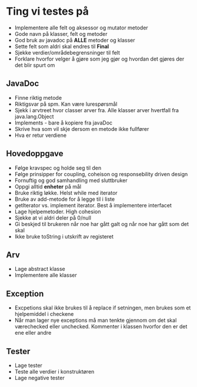 # Ting vi testes på

- Implementere alle felt og aksessor og mutator metoder
- Gode navn på klasser, felt og metoder
- God bruk av javadoc på **ALLE** metoder og klasser
- Sette felt som aldri skal endres til **Final**
- Sjekke verdier/områdebegrensninger til felt
- Forklare hvorfor velger å gjøre som jeg gjør og hvordan det gjøres der det blir spurt om

## JavaDoc

- Finne riktig metode
- Riktigsvar på spm. Kan være lurespørsmål
- Sjekk i arvtreet hvor classer arver fra. Alle klasser arver hvertfall fra java.lang.Object
- Implements - bare å kopiere fra javaDoc
- Skrive hva som vil skje dersom en metode ikke fullfører
- Hva er retur verdiene

## Hovedoppgave

- Følge kravspec og holde seg til den
- Følge prinsipper for coupling, coheison og responsebility driven design
- Fornuftig og god samhandling med sluttbruker
- Oppgi alltid **enheter** på mål
- Bruke riktig løkke. Helst while med iterator
- Bruke av add-metode for å legge til i liste
- getIterator vs. implement iterator. Best å implementere interfacet 
- Lage hjelpemetoder. High cohesion
- Sjekke at vi aldri deler på 0/null
- Gi beskjed til brukeren når noe har gått galt og når noe har gått som det skal
- Ikke bruke toString i utskrift av registeret

## Arv

- Lage abstract klasse
- Implementere alle klasser

## Exception

- Excpetions skal ikke brukes til å replace if setningen, men brukes som et hjelpemiddel i checkene
- Når man lager nye exceptions må man tenkte gjennom om det skal værechecked eller unchecked. Kommenter i klassen hvorfor den er det ene eller andre

## Tester

- Lage tester
- Teste alle verdier i konstruktøren
- Lage negative tester